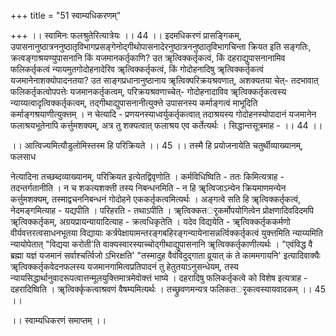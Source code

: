 +++
title = "51 स्वाम्यधिकरणम्"

+++
।। स्वामिनः फलश्रुतेरित्यात्रेयः ।। 44 ।। इदमधिकरणं प्रासङ्गिकम्, उपासनानुष्ठात्रननुष्ठातृविभागप्रसङ्गेनोद्गीथोपासनादेरनुष्ठात्रननुष्ठातृविभागचिन्ता क्रियत इति सङ्गतिः, क्रत्वङ्गाश्रयण्युपासनानि किं यजमानकर्तृकाणि? उत ॠत्विक्कर्तृकत्वं, किं दहराद्युपासनानामिव फलिकर्तृकत्वं न्यायमुतगोदोहनादेरिव ॠत्विक्कर्तृकत्वं, किं गोदोहनादिषु ॠत्विक्कर्तृकत्वं यजमानेनाशक्योपादनतया? उत साङ्गप्रधानानुष्ठानाय ॠत्विक्परिक्रयश्रवणात्, अशक्यतया चेत्- तदभावात् फलिकर्तृकत्वोपपत्तेः यजमानकर्तृकत्वम्, परिक्रयश्रवणाच्चेत्- गोदोहनादाविव ॠत्विक्कर्तृकत्वस्य न्याय्यत्वादृत्विक्कर्तृकत्वम्, तद्गीथाद्युपासनानीत्युक्त्ते उपासनस्य कर्माङ्गत्वं माभूदिति कर्माङ्गश्रयाणीत्युक्त्तम् । न चेत्यादि - प्रणयनस्याध्वर्युकर्तृकत्वात् तदाश्रयस्य गोदोहनस्योपादानं यजमानेन फलाश्रयभूतेनापि कर्त्तुमशक्यम्, अत्र तु शक्यत्वात् फलाश्रय एव कर्तेत्यर्थः । सिद्धान्तसूत्रमाह - ।। 44 ।।

।। आत्विज्यमित्यौडुलोमिस्तस्म हि परिक्रियते ।। 45 ।। तस्मै हि प्रयोजनायेति चतुर्थीव्याख्यानम्, फलसाध

नेत्यादिना तच्छब्दव्याख्यानम्, परिक्रियत इत्येतद्विवृणोति । कर्मविधिष्विति - ततः किमित्यत्राह - तदन्तर्गतानीति । न च शकत्यशक्त्ती तस्य निबन्धनमिति - न हि ॠत्विजाऽन्येन क्रियमाणमन्येन कर्त्तुमशक्यम्, तस्माद्वचननिबन्धनं गोदोहने एककर्तृकत्वमित्यर्थः । अङ्गत्वे सति हि ॠत्विक्कर्तृकत्वं, नेदमङ्गमित्याह - यद्यपीति । परिहरति - तथाऽपीति । ॠत्विक्कतर्ृकर्मोपयोगित्वेन प्रोक्षणादिवदिदमपि ॠत्विक्कर्तृकम्, अग्रयप्रायन्यायादित्याह - क्रत्वधिकृतेति । यदेव विद्ययेति - ॠत्विक्कर्तृककर्मणो वीर्यवत्तरत्वसाधनभूतया विद्यायाः कर्त्रपेक्षायामन्तरङ्गबहिरङ्गन्यायेनासन्नर्त्विक्कर्तृकत्वं युक्त्तमिति न्याय्यमिति न्यायोपेतात् "विद्यया करोती'ति वाक्यस्वारस्याच्चोद्गीथाद्युपासनानि ॠत्विक्कर्तृकाणीत्यर्थः । "एवंविद्ध वै ब्रह्मा यज्ञं यजमानं सर्वाश्चर्त्विजो ऽभिरक्षति' "तस्मादुह वैवंविदुद्गाता व्रूयात् कं ते काममगायनि' इत्यादिवाक्यैः ॠत्विक्कर्तृकवेदनफलस्य यजमानगामित्वप्रतिपादनं तु हेतुतयाऽनुसन्धेयम्, तस्य न्यायसिद्धार्थानुवादरूपत्वात्तन्मूलयुक्त्तिमात्रमेवोक्त्तं भाष्ये । दहरादिषु फलिकर्तृकत्वे को विशेष इत्यत्राह - दहरादिष्विति । ॠत्विर्क्कृकत्वाश्रवणं वैषम्यमित्यर्थः । तच्छ्रुवणमन्यत्र फलिकतर्ृकत्वस्यायवादकम् ।। 45 ।।

।। स्वाम्यधिकरणं समाप्तम् ।।

